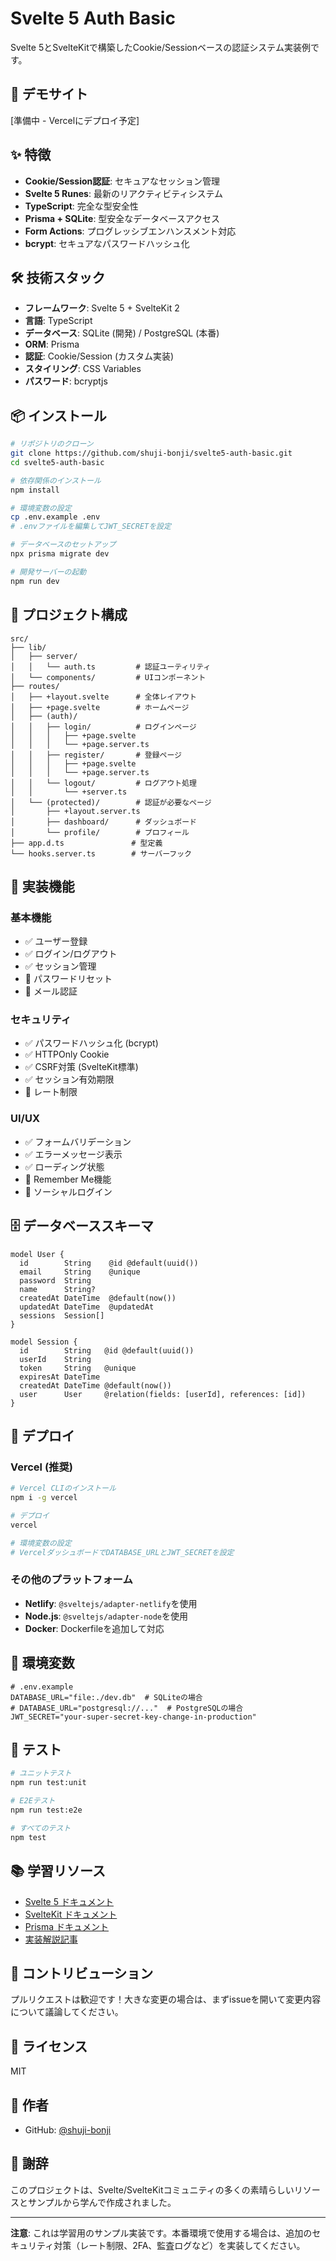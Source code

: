 # Svelte 5 Auth Basic

Svelte 5とSvelteKitで構築したCookie/Sessionベースの認証システム実装例です。

## 🚀 デモサイト

[準備中 - Vercelにデプロイ予定]

## ✨ 特徴

- **Cookie/Session認証**: セキュアなセッション管理
- **Svelte 5 Runes**: 最新のリアクティビティシステム
- **TypeScript**: 完全な型安全性
- **Prisma + SQLite**: 型安全なデータベースアクセス
- **Form Actions**: プログレッシブエンハンスメント対応
- **bcrypt**: セキュアなパスワードハッシュ化

## 🛠 技術スタック

- **フレームワーク**: Svelte 5 + SvelteKit 2
- **言語**: TypeScript
- **データベース**: SQLite (開発) / PostgreSQL (本番)
- **ORM**: Prisma
- **認証**: Cookie/Session (カスタム実装)
- **スタイリング**: CSS Variables
- **パスワード**: bcryptjs

## 📦 インストール

```bash
# リポジトリのクローン
git clone https://github.com/shuji-bonji/svelte5-auth-basic.git
cd svelte5-auth-basic

# 依存関係のインストール
npm install

# 環境変数の設定
cp .env.example .env
# .envファイルを編集してJWT_SECRETを設定

# データベースのセットアップ
npx prisma migrate dev

# 開発サーバーの起動
npm run dev
```

## 📁 プロジェクト構成

```
src/
├── lib/
│   ├── server/
│   │   └── auth.ts         # 認証ユーティリティ
│   └── components/         # UIコンポーネント
├── routes/
│   ├── +layout.svelte      # 全体レイアウト
│   ├── +page.svelte        # ホームページ
│   ├── (auth)/
│   │   ├── login/          # ログインページ
│   │   │   ├── +page.svelte
│   │   │   └── +page.server.ts
│   │   ├── register/       # 登録ページ
│   │   │   ├── +page.svelte
│   │   │   └── +page.server.ts
│   │   └── logout/         # ログアウト処理
│   │       └── +server.ts
│   └── (protected)/        # 認証が必要なページ
│       ├── +layout.server.ts
│       ├── dashboard/      # ダッシュボード
│       └── profile/        # プロフィール
├── app.d.ts               # 型定義
└── hooks.server.ts        # サーバーフック
```

## 🔐 実装機能

### 基本機能
- ✅ ユーザー登録
- ✅ ログイン/ログアウト
- ✅ セッション管理
- 🚧 パスワードリセット
- 🚧 メール認証

### セキュリティ
- ✅ パスワードハッシュ化 (bcrypt)
- ✅ HTTPOnly Cookie
- ✅ CSRF対策 (SvelteKit標準)
- ✅ セッション有効期限
- 🚧 レート制限

### UI/UX
- ✅ フォームバリデーション
- ✅ エラーメッセージ表示
- ✅ ローディング状態
- 🚧 Remember Me機能
- 🚧 ソーシャルログイン

## 🗄 データベーススキーマ

```prisma
model User {
  id        String    @id @default(uuid())
  email     String    @unique
  password  String
  name      String?
  createdAt DateTime  @default(now())
  updatedAt DateTime  @updatedAt
  sessions  Session[]
}

model Session {
  id        String   @id @default(uuid())
  userId    String
  token     String   @unique
  expiresAt DateTime
  createdAt DateTime @default(now())
  user      User     @relation(fields: [userId], references: [id])
}
```

## 🚀 デプロイ

### Vercel (推奨)

```bash
# Vercel CLIのインストール
npm i -g vercel

# デプロイ
vercel

# 環境変数の設定
# VercelダッシュボードでDATABASE_URLとJWT_SECRETを設定
```

### その他のプラットフォーム

- **Netlify**: `@sveltejs/adapter-netlify`を使用
- **Node.js**: `@sveltejs/adapter-node`を使用
- **Docker**: Dockerfileを追加して対応

## 📝 環境変数

```env
# .env.example
DATABASE_URL="file:./dev.db"  # SQLiteの場合
# DATABASE_URL="postgresql://..."  # PostgreSQLの場合
JWT_SECRET="your-super-secret-key-change-in-production"
```

## 🧪 テスト

```bash
# ユニットテスト
npm run test:unit

# E2Eテスト
npm run test:e2e

# すべてのテスト
npm test
```

## 📚 学習リソース

- [Svelte 5 ドキュメント](https://svelte.dev/docs)
- [SvelteKit ドキュメント](https://kit.svelte.dev/docs)
- [Prisma ドキュメント](https://www.prisma.io/docs)
- [実装解説記事](https://shuji-bonji.github.io/Svelte-and-SvelteKit-with-TypeScript/examples/auth-basic/)

## 🤝 コントリビューション

プルリクエストは歓迎です！大きな変更の場合は、まずissueを開いて変更内容について議論してください。

## 📄 ライセンス

MIT

## 👤 作者

- GitHub: [@shuji-bonji](https://github.com/shuji-bonji)

## 🙏 謝辞

このプロジェクトは、Svelte/SvelteKitコミュニティの多くの素晴らしいリソースとサンプルから学んで作成されました。

---

**注意**: これは学習用のサンプル実装です。本番環境で使用する場合は、追加のセキュリティ対策（レート制限、2FA、監査ログなど）を実装してください。